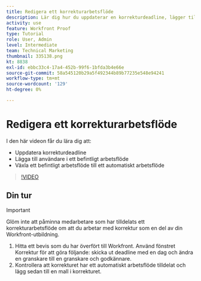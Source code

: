 ```yaml
---
title: Redigera ett korrekturarbetsflöde
description: Lär dig hur du uppdaterar en korrekturdeadline, lägger till användare i ett befintligt arbetsflöde och byter ett befintligt arbetsflöde till ett automatiserat arbetsflöde i [!DNL  Workfront].
activity: use
feature: Workfront Proof
type: Tutorial
role: User, Admin
level: Intermediate
team: Technical Marketing
thumbnail: 335138.png
kt: 8838
exl-id: ebbc33c4-17a4-452b-99f6-1bfda3b4e66e
source-git-commit: 58a545120b29a5f492344b89b77235e548e94241
workflow-type: tm+mt
source-wordcount: '129'
ht-degree: 0%

---
```


# Redigera ett korrekturarbetsflöde

I den här videon får du lära dig att:

* Uppdatera korrekturdeadline
* Lägga till användare i ett befintligt arbetsflöde
* Växla ett befintligt arbetsflöde till ett automatiskt arbetsflöde

>[!VIDEO](https://video.tv.adobe.com/v/335138/?quality=12)

## Din tur

>[!IMPORTANT]
>
>Glöm inte att påminna medarbetare som har tilldelats ett korrekturarbetsflöde om att du arbetar med korrektur som en del av din Workfront-utbildning.

1. Hitta ett bevis som du har överfört till Workfront. Använd fönstret Korrektur för att göra följande: skicka ut deadline med en dag och ändra en granskare till en granskare och godkännare.
1. Kontrollera att korrekturet har ett automatiskt arbetsflöde tilldelat och lägg sedan till en mall i korrekturet.



<!--
## Learn more
* Add stages and users to an automated workflow on a proof
* Convert a basic workflow to an automated workflow on a proof
* Create or edit an automated workflow for an existing proof
* Edit proof stages and reviewers
-->
